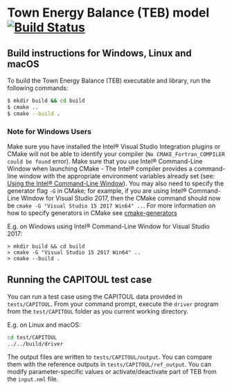 # Town Energy Balance (TEB) model [![Build Status](https://travis-ci.com/dmey/teb-model.svg?token=3tqUbxqJuLtozjxqDymC&branch=master)](https://travis-ci.com/dmey/teb-model)

## Build instructions for Windows, Linux and macOS

To build the Town Energy Balance (TEB) executable and library, run the following commands:

```bash
$ mkdir build && cd build
$ cmake ..
$ cmake --build .
```

### Note for Windows Users

Make sure you have installed the Intel® Visual Studio Integration plugins or CMake will not be able to identify your compiler (`No CMAKE_Fortran_COMPILER could be found` error).
Make sure that you use Intel® Command-Line Window when launching CMake - The Intel® compiler provides a command-line window with the appropriate environment variables already set (see: [Using the Intel® Command-Line Window](https://software.intel.com/en-us/node/522358)).
You may also need to specify the generator flag `-G` in CMake; for example, if you are using Intel® Command-Line Window for Visual Studio 2017, then the CMake command should now be `cmake -G "Visual Studio 15 2017 Win64" ..`. For more information on how to specify generators in CMake see [cmake-generators](https://cmake.org/cmake/help/latest/manual/cmake-generators.7.html#visual-studio-generators)

E.g. on Windows using Intel® Command-Line Window for Visual Studio 2017:

```
> mkdir build && cd build
> cmake -G "Visual Studio 15 2017 Win64" ..
> cmake --build .
```

## Running the CAPITOUL test case

You can run a test case using the CAPITOUL data provided in `tests/CAPITOUL`. From your command prompt, execute the `driver` program from the `test/CAPITOUL` folder as you current working directory.

E.g. on Linux and macOS:

``` bash
cd test/CAPITOUL
../../build/driver
```

The output files are written to `tests/CAPITOUL/output`. You can compare them with the reference outputs in `tests/CAPITOUL/ref_output`. You can modify parameter-specific values or activate/deactivate part of TEB from the `input.nml` file.
